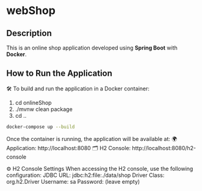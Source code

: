 # webShop

## Description
This is an online shop application developed using **Spring Boot** with **Docker**.

## How to Run the Application
🛠 To build and run the application in a Docker container:
1. cd onlineShop
2. ./mvnw clean package
3. cd ..
```bash
docker-compose up --build
```
Once the container is running, the application will be available at:
🌍 Application: http://localhost:8080
🗂 H2 Console: http://localhost:8080/h2-console

⚙️ H2 Console Settings
When accessing the H2 console, use the following configuration:
JDBC URL: jdbc:h2:file:./data/shop
Driver Class: org.h2.Driver
Username: sa
Password: (leave empty)

